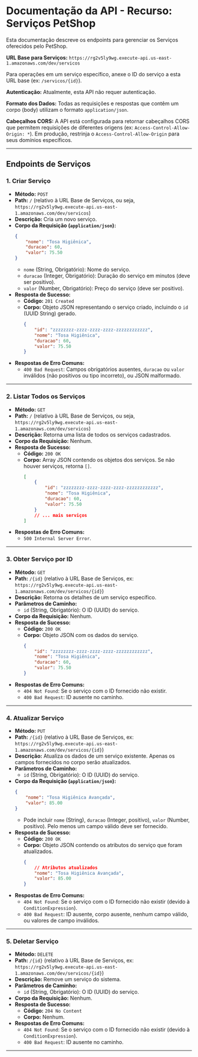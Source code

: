 # Documentação da API - Recurso: Serviços PetShop

Esta documentação descreve os endpoints para gerenciar os Serviços oferecidos pelo PetShop.

**URL Base para Serviços:**
`https://rg2v5ly9wg.execute-api.us-east-1.amazonaws.com/dev/servicos`

Para operações em um serviço específico, anexe o ID do serviço a esta URL base (ex: `/servicos/{id}`).

**Autenticação:**
Atualmente, esta API não requer autenticação.

**Formato dos Dados:**
Todas as requisições e respostas que contêm um corpo (body) utilizam o formato `application/json`.

**Cabeçalhos CORS:**
A API está configurada para retornar cabeçalhos CORS que permitem requisições de diferentes origens (ex: `Access-Control-Allow-Origin: *`). Em produção, restrinja o `Access-Control-Allow-Origin` para seus domínios específicos.

---

## Endpoints de Serviços

### 1. Criar Serviço
* **Método:** `POST`
* **Path:** `/` (relativo à URL Base de Serviços, ou seja, `https://rg2v5ly9wg.execute-api.us-east-1.amazonaws.com/dev/servicos`)
* **Descrição:** Cria um novo serviço.
* **Corpo da Requisição (`application/json`):**
    ```json
    {
        "nome": "Tosa Higiênica",
        "duracao": 60,
        "valor": 75.50
    }
    ```
    * `nome` (String, Obrigatório): Nome do serviço.
    * `duracao` (Integer, Obrigatório): Duração do serviço em minutos (deve ser positivo).
    * `valor` (Number, Obrigatório): Preço do serviço (deve ser positivo).
* **Resposta de Sucesso:**
    * **Código:** `201 Created`
    * **Corpo:** Objeto JSON representando o serviço criado, incluindo o `id` (UUID String) gerado.
        ```json
        {
            "id": "zzzzzzzz-zzzz-zzzz-zzzz-zzzzzzzzzzzz",
            "nome": "Tosa Higiênica",
            "duracao": 60,
            "valor": 75.50 
        }
        ```
* **Respostas de Erro Comuns:**
    * `400 Bad Request`: Campos obrigatórios ausentes, `duracao` ou `valor` inválidos (não positivos ou tipo incorreto), ou JSON malformado.

---

### 2. Listar Todos os Serviços
* **Método:** `GET`
* **Path:** `/` (relativo à URL Base de Serviços, ou seja, `https://rg2v5ly9wg.execute-api.us-east-1.amazonaws.com/dev/servicos`)
* **Descrição:** Retorna uma lista de todos os serviços cadastrados.
* **Corpo da Requisição:** Nenhum.
* **Resposta de Sucesso:**
    * **Código:** `200 OK`
    * **Corpo:** Array JSON contendo os objetos dos serviços. Se não houver serviços, retorna `[]`.
        ```json
        [
            {
                "id": "zzzzzzzz-zzzz-zzzz-zzzz-zzzzzzzzzzzz",
                "nome": "Tosa Higiênica",
                "duracao": 60,
                "valor": 75.50
            }
            // ... mais serviços
        ]
        ```
* **Respostas de Erro Comuns:**
    * `500 Internal Server Error`.

---

### 3. Obter Serviço por ID
* **Método:** `GET`
* **Path:** `/{id}` (relativo à URL Base de Serviços, ex: `https://rg2v5ly9wg.execute-api.us-east-1.amazonaws.com/dev/servicos/{id}`)
* **Descrição:** Retorna os detalhes de um serviço específico.
* **Parâmetros de Caminho:**
    * `id` (String, Obrigatório): O ID (UUID) do serviço.
* **Corpo da Requisição:** Nenhum.
* **Resposta de Sucesso:**
    * **Código:** `200 OK`
    * **Corpo:** Objeto JSON com os dados do serviço.
        ```json
        {
            "id": "zzzzzzzz-zzzz-zzzz-zzzz-zzzzzzzzzzzz",
            "nome": "Tosa Higiênica",
            "duracao": 60,
            "valor": 75.50
        }
        ```
* **Respostas de Erro Comuns:**
    * `404 Not Found`: Se o serviço com o ID fornecido não existir.
    * `400 Bad Request`: ID ausente no caminho.

---

### 4. Atualizar Serviço
* **Método:** `PUT`
* **Path:** `/{id}` (relativo à URL Base de Serviços, ex: `https://rg2v5ly9wg.execute-api.us-east-1.amazonaws.com/dev/servicos/{id}`)
* **Descrição:** Atualiza os dados de um serviço existente. Apenas os campos fornecidos no corpo serão atualizados.
* **Parâmetros de Caminho:**
    * `id` (String, Obrigatório): O ID (UUID) do serviço.
* **Corpo da Requisição (`application/json`):**
    ```json
    {
        "nome": "Tosa Higiênica Avançada",
        "valor": 85.00
    }
    ```
    * Pode incluir `nome` (String), `duracao` (Integer, positivo), `valor` (Number, positivo). Pelo menos um campo válido deve ser fornecido.
* **Resposta de Sucesso:**
    * **Código:** `200 OK`
    * **Corpo:** Objeto JSON contendo os atributos do serviço que foram atualizados.
        ```json
        {
            // Atributos atualizados
            "nome": "Tosa Higiênica Avançada",
            "valor": 85.00
        }
        ```
* **Respostas de Erro Comuns:**
    * `404 Not Found`: Se o serviço com o ID fornecido não existir (devido à `ConditionExpression`).
    * `400 Bad Request`: ID ausente, corpo ausente, nenhum campo válido, ou valores de campo inválidos.

---

### 5. Deletar Serviço
* **Método:** `DELETE`
* **Path:** `/{id}` (relativo à URL Base de Serviços, ex: `https://rg2v5ly9wg.execute-api.us-east-1.amazonaws.com/dev/servicos/{id}`)
* **Descrição:** Remove um serviço do sistema.
* **Parâmetros de Caminho:**
    * `id` (String, Obrigatório): O ID (UUID) do serviço.
* **Corpo da Requisição:** Nenhum.
* **Resposta de Sucesso:**
    * **Código:** `204 No Content`
    * **Corpo:** Nenhum.
* **Respostas de Erro Comuns:**
    * `404 Not Found`: Se o serviço com o ID fornecido não existir (devido à `ConditionExpression`).
    * `400 Bad Request`: ID ausente no caminho.

---